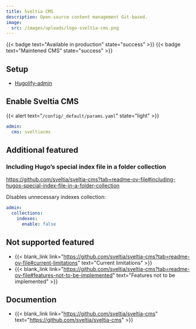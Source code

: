 ```yaml
---
title: Sveltia CMS
description: Open-source content management Git-based.
image:
  src: /images/uploads/logo-sveltia-cms.png
---
```

{{< badge text="Available in production" state="success" >}}
{{< badge text="Maintened CMS" state="success" >}}

## Setup

- [Hugolify-admin](../setup/)

## Enable Sveltia CMS

{{< alert text="`/config/_default/params.yaml`" state="light" >}}

```yaml
admin:
  cms: sveltiacms
```

## Additional featured

### Including Hugo’s special index file in a folder collection

https://github.com/sveltia/sveltia-cms?tab=readme-ov-file#including-hugos-special-index-file-in-a-folder-collection

Disables unnecessary indexes collection:

```yaml
admin:
  collections:
    indexes:
      enable: false
```

## Not supported featured

- {{< blank_link link="https://github.com/sveltia/sveltia-cms?tab=readme-ov-file#current-limitations" text="Current limitations" >}}
- {{< blank_link link="https://github.com/sveltia/sveltia-cms?tab=readme-ov-file#features-not-to-be-implemented" text="Features not to be implemented" >}}

## Documention

- {{< blank_link link="https://github.com/sveltia/sveltia-cms" text="https://github.com/sveltia/sveltia-cms" >}}